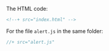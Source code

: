 The HTML code:

```html
<!--+ src="index.html" -->
```

For the file `alert.js` in the same folder:

```js
//+ src="alert.js"
```

